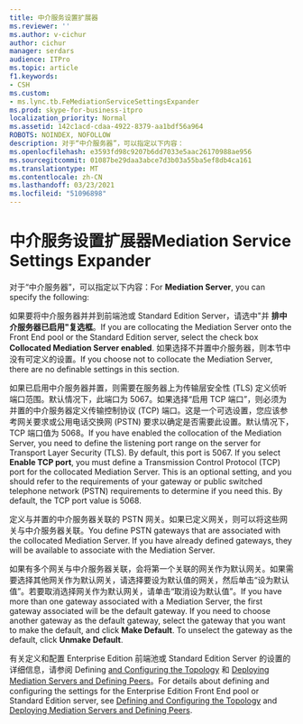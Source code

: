 ```yaml
---
title: 中介服务设置扩展器
ms.reviewer: ''
ms.author: v-cichur
author: cichur
manager: serdars
audience: ITPro
ms.topic: article
f1.keywords:
- CSH
ms.custom:
- ms.lync.tb.FeMediationServiceSettingsExpander
ms.prod: skype-for-business-itpro
localization_priority: Normal
ms.assetid: 142c1acd-cdaa-4922-8379-aa1bdf56a964
ROBOTS: NOINDEX, NOFOLLOW
description: 对于“中介服务器”，可以指定以下内容：
ms.openlocfilehash: e3593fd98c9207b6dd7033e5aac26170988ae956
ms.sourcegitcommit: 01087be29daa3abce7d3b03a55ba5ef8db4ca161
ms.translationtype: MT
ms.contentlocale: zh-CN
ms.lasthandoff: 03/23/2021
ms.locfileid: "51096898"
---
```

# <a name="mediation-service-settings-expander"></a><span data-ttu-id="d4c3d-103">中介服务设置扩展器</span><span class="sxs-lookup"><span data-stu-id="d4c3d-103">Mediation Service Settings Expander</span></span>

<span data-ttu-id="d4c3d-104">对于“中介服务器”，可以指定以下内容：</span><span class="sxs-lookup"><span data-stu-id="d4c3d-104">For **Mediation Server**, you can specify the following:</span></span>

<span data-ttu-id="d4c3d-105">如果要将中介服务器并并到前端池或 Standard Edition Server，请选中"并 **排中介服务器已启用"复选框**。</span><span class="sxs-lookup"><span data-stu-id="d4c3d-105">If you are collocating the Mediation Server onto the Front End pool or the Standard Edition server, select the check box **Collocated Mediation Server enabled**.</span></span> <span data-ttu-id="d4c3d-106">如果选择不并置中介服务器，则本节中没有可定义的设置。</span><span class="sxs-lookup"><span data-stu-id="d4c3d-106">If you choose not to collocate the Mediation Server, there are no definable settings in this section.</span></span>

<span data-ttu-id="d4c3d-p102">如果已启用中介服务器并置，则需要在服务器上为传输层安全性 (TLS) 定义侦听端口范围。默认情况下，此端口为 5067。如果选择“启用 TCP 端口”，则必须为并置的中介服务器定义传输控制协议 (TCP) 端口。这是一个可选设置，您应该参考网关要求或公用电话交换网 (PSTN) 要求以确定是否需要此设置。默认情况下，TCP 端口值为 5068。</span><span class="sxs-lookup"><span data-stu-id="d4c3d-p102">If you have enabled the collocation of the Mediation Server, you need to define the listening port range on the server for Transport Layer Security (TLS). By default, this port is 5067. If you select **Enable TCP port**, you must define a Transmission Control Protocol (TCP) port for the collocated Mediation Server. This is an optional setting, and you should refer to the requirements of your gateway or public switched telephone network (PSTN) requirements to determine if you need this. By default, the TCP port value is 5068.</span></span>

<span data-ttu-id="d4c3d-p103">定义与并置的中介服务器关联的 PSTN 网关。如果已定义网关，则可以将这些网关与中介服务器关联。</span><span class="sxs-lookup"><span data-stu-id="d4c3d-p103">You define PSTN gateways that are associated with the collocated Mediation Server. If you have already defined gateways, they will be available to associate with the Mediation Server.</span></span>

<span data-ttu-id="d4c3d-p104">如果有多个网关与中介服务器关联，会将第一个关联的网关作为默认网关。如果需要选择其他网关作为默认网关，请选择要设为默认值的网关，然后单击“设为默认值”。若要取消选择网关作为默认网关，请单击“取消设为默认值”。</span><span class="sxs-lookup"><span data-stu-id="d4c3d-p104">If you have more than one gateway associated with a Mediation Server, the first gateway associated will be the default gateway. If you need to choose another gateway as the default gateway, select the gateway that you want to make the default, and click **Make Default**. To unselect the gateway as the default, click **Unmake Default**.</span></span>

<span data-ttu-id="d4c3d-117">有关定义和配置 Enterprise Edition 前端池或 Standard Edition Server 的设置的详细信息，请参阅 Defining [and Configuring the Topology](/previous-versions/office/lync-server-2013/lync-server-2013-defining-and-configuring-the-topology) 和 [Deploying Mediation Servers and Defining Peers](/previous-versions/office/lync-server-2013/lync-server-2013-deploying-mediation-servers-and-defining-peers)。</span><span class="sxs-lookup"><span data-stu-id="d4c3d-117">For details about defining and configuring the settings for the Enterprise Edition Front End pool or Standard Edition server, see [Defining and Configuring the Topology](/previous-versions/office/lync-server-2013/lync-server-2013-defining-and-configuring-the-topology) and [Deploying Mediation Servers and Defining Peers](/previous-versions/office/lync-server-2013/lync-server-2013-deploying-mediation-servers-and-defining-peers).</span></span>